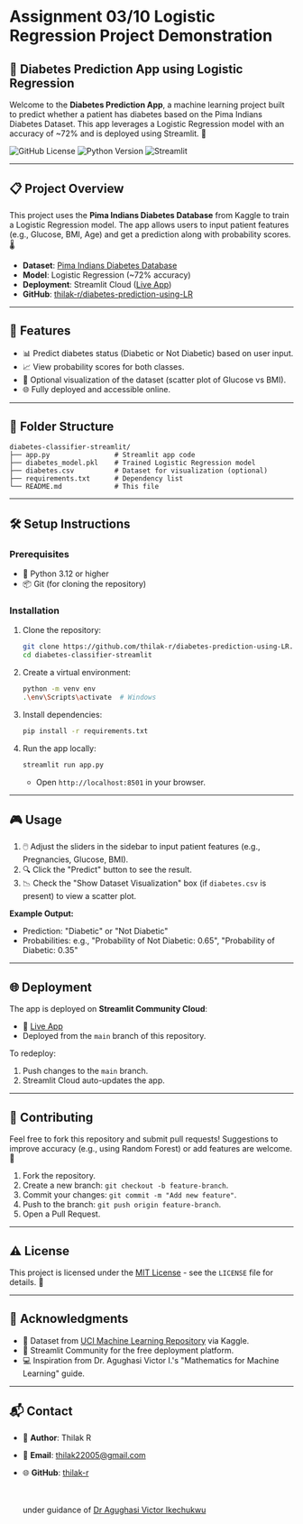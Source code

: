# Assignment 03/10 Logistic Regression Project Demonstration
## 🎯 Diabetes Prediction App using Logistic Regression

Welcome to the **Diabetes Prediction App**, a machine learning project built to predict whether a patient has diabetes based on the Pima Indians Diabetes Dataset. This app leverages a Logistic Regression model with an accuracy of ~72% and is deployed using Streamlit. 🚀

![GitHub License](https://img.shields.io/badge/License-MIT-blue.svg)
![Python Version](https://img.shields.io/badge/Python-3.12-green.svg)
![Streamlit](https://img.shields.io/badge/Streamlit-1.42.2-orange.svg)

---

## 📋 Project Overview

This project uses the **Pima Indians Diabetes Database** from Kaggle to train a Logistic Regression model. The app allows users to input patient features (e.g., Glucose, BMI, Age) and get a prediction along with probability scores. 🌡️

- **Dataset**: [Pima Indians Diabetes Database](https://www.kaggle.com/datasets/uciml/pima-indians-diabetes-database)
- **Model**: Logistic Regression (~72% accuracy)
- **Deployment**: Streamlit Cloud ([Live App](https://diabetes-prediction-by-lr.streamlit.app/))
- **GitHub**: [thilak-r/diabetes-prediction-using-LR](https://github.com/thilak-r/diabetes-prediction-using-LR)

---

## 🚀 Features

- 📊 Predict diabetes status (Diabetic or Not Diabetic) based on user input.
- 📈 View probability scores for both classes.
- 🎨 Optional visualization of the dataset (scatter plot of Glucose vs BMI).
- 🌐 Fully deployed and accessible online.

---

## 📂 Folder Structure

```plaintext
diabetes-classifier-streamlit/
├── app.py                # Streamlit app code
├── diabetes_model.pkl    # Trained Logistic Regression model
├── diabetes.csv          # Dataset for visualization (optional)
├── requirements.txt      # Dependency list
└── README.md             # This file
```

---

## 🛠️ Setup Instructions

### Prerequisites
- 🐍 Python 3.12 or higher
- 📦 Git (for cloning the repository)

### Installation
1. Clone the repository:
   ```bash
   git clone https://github.com/thilak-r/diabetes-prediction-using-LR.git
   cd diabetes-classifier-streamlit
   ```

2. Create a virtual environment:
   ```bash
   python -m venv env
   .\env\Scripts\activate  # Windows
   ```

3. Install dependencies:
   ```bash
   pip install -r requirements.txt
   ```

4. Run the app locally:
   ```bash
   streamlit run app.py
   ```
   - Open `http://localhost:8501` in your browser.

---

## 🎮 Usage

1. 🖱️ Adjust the sliders in the sidebar to input patient features (e.g., Pregnancies, Glucose, BMI).
2. 🔍 Click the "Predict" button to see the result.
3. 📉 Check the "Show Dataset Visualization" box (if `diabetes.csv` is present) to view a scatter plot.

**Example Output:**
- Prediction: "Diabetic" or "Not Diabetic"
- Probabilities: e.g., "Probability of Not Diabetic: 0.65", "Probability of Diabetic: 0.35"

---

## 🌐 Deployment

The app is deployed on **Streamlit Community Cloud**:
- 🔗 [Live App](https://diabetes-prediction-by-lr.streamlit.app/)
- Deployed from the `main` branch of this repository.

To redeploy:
1. Push changes to the `main` branch.
2. Streamlit Cloud auto-updates the app.

---

## 🤝 Contributing

Feel free to fork this repository and submit pull requests! Suggestions to improve accuracy (e.g., using Random Forest) or add features are welcome. 📝

1. Fork the repository.
2. Create a new branch: `git checkout -b feature-branch`.
3. Commit your changes: `git commit -m "Add new feature"`.
4. Push to the branch: `git push origin feature-branch`.
5. Open a Pull Request.

---

## ⚠️ License

This project is licensed under the [MIT License](LICENSE) - see the `LICENSE` file for details. 📜

---

## 🙏 Acknowledgments

- 🌟 Dataset from [UCI Machine Learning Repository](https://www.kaggle.com/datasets/uciml/pima-indians-diabetes-database) via Kaggle.
- 🎉 Streamlit Community for the free deployment platform.
- 💻 Inspiration from Dr. Agughasi Victor I.'s "Mathematics for Machine Learning" guide.

---

## 📬 Contact

- 👤 **Author**: Thilak R
- 📧 **Email**: [thilak22005@gmail.com](mailto:thilak22005@egmail.com)
- 🌐 **GitHub**: [thilak-r](https://github.com/thilak-r)


  <br><br>
under guidance of [Dr Agughasi Victor Ikechukwu](https://github.com/Victor-Ikechukwu)


